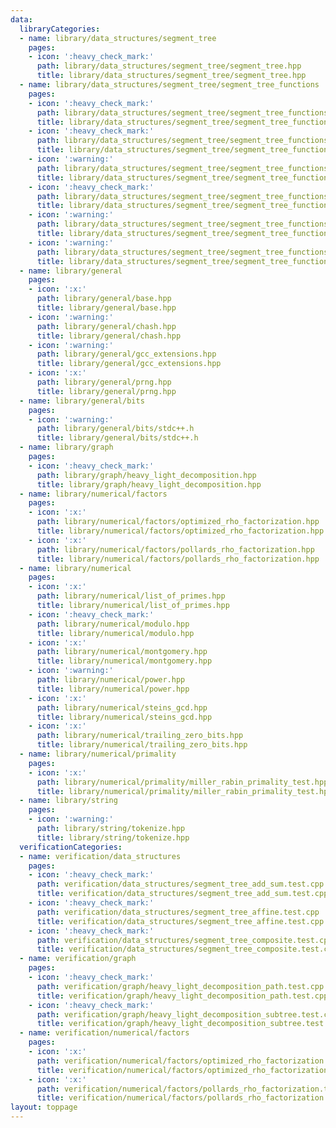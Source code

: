 ```yaml
---
data:
  libraryCategories:
  - name: library/data_structures/segment_tree
    pages:
    - icon: ':heavy_check_mark:'
      path: library/data_structures/segment_tree/segment_tree.hpp
      title: library/data_structures/segment_tree/segment_tree.hpp
  - name: library/data_structures/segment_tree/segment_tree_functions
    pages:
    - icon: ':heavy_check_mark:'
      path: library/data_structures/segment_tree/segment_tree_functions/segment_tree_add.hpp
      title: library/data_structures/segment_tree/segment_tree_functions/segment_tree_add.hpp
    - icon: ':heavy_check_mark:'
      path: library/data_structures/segment_tree/segment_tree_functions/segment_tree_affine.hpp
      title: library/data_structures/segment_tree/segment_tree_functions/segment_tree_affine.hpp
    - icon: ':warning:'
      path: library/data_structures/segment_tree/segment_tree_functions/segment_tree_arithmetic_progression.hpp
      title: library/data_structures/segment_tree/segment_tree_functions/segment_tree_arithmetic_progression.hpp
    - icon: ':heavy_check_mark:'
      path: library/data_structures/segment_tree/segment_tree_functions/segment_tree_composite.hpp
      title: library/data_structures/segment_tree/segment_tree_functions/segment_tree_composite.hpp
    - icon: ':warning:'
      path: library/data_structures/segment_tree/segment_tree_functions/segment_tree_maximum.hpp
      title: library/data_structures/segment_tree/segment_tree_functions/segment_tree_maximum.hpp
    - icon: ':warning:'
      path: library/data_structures/segment_tree/segment_tree_functions/segment_tree_minimum.hpp
      title: library/data_structures/segment_tree/segment_tree_functions/segment_tree_minimum.hpp
  - name: library/general
    pages:
    - icon: ':x:'
      path: library/general/base.hpp
      title: library/general/base.hpp
    - icon: ':warning:'
      path: library/general/chash.hpp
      title: library/general/chash.hpp
    - icon: ':warning:'
      path: library/general/gcc_extensions.hpp
      title: library/general/gcc_extensions.hpp
    - icon: ':x:'
      path: library/general/prng.hpp
      title: library/general/prng.hpp
  - name: library/general/bits
    pages:
    - icon: ':warning:'
      path: library/general/bits/stdc++.h
      title: library/general/bits/stdc++.h
  - name: library/graph
    pages:
    - icon: ':heavy_check_mark:'
      path: library/graph/heavy_light_decomposition.hpp
      title: library/graph/heavy_light_decomposition.hpp
  - name: library/numerical/factors
    pages:
    - icon: ':x:'
      path: library/numerical/factors/optimized_rho_factorization.hpp
      title: library/numerical/factors/optimized_rho_factorization.hpp
    - icon: ':x:'
      path: library/numerical/factors/pollards_rho_factorization.hpp
      title: library/numerical/factors/pollards_rho_factorization.hpp
  - name: library/numerical
    pages:
    - icon: ':x:'
      path: library/numerical/list_of_primes.hpp
      title: library/numerical/list_of_primes.hpp
    - icon: ':heavy_check_mark:'
      path: library/numerical/modulo.hpp
      title: library/numerical/modulo.hpp
    - icon: ':x:'
      path: library/numerical/montgomery.hpp
      title: library/numerical/montgomery.hpp
    - icon: ':warning:'
      path: library/numerical/power.hpp
      title: library/numerical/power.hpp
    - icon: ':x:'
      path: library/numerical/steins_gcd.hpp
      title: library/numerical/steins_gcd.hpp
    - icon: ':x:'
      path: library/numerical/trailing_zero_bits.hpp
      title: library/numerical/trailing_zero_bits.hpp
  - name: library/numerical/primality
    pages:
    - icon: ':x:'
      path: library/numerical/primality/miller_rabin_primality_test.hpp
      title: library/numerical/primality/miller_rabin_primality_test.hpp
  - name: library/string
    pages:
    - icon: ':warning:'
      path: library/string/tokenize.hpp
      title: library/string/tokenize.hpp
  verificationCategories:
  - name: verification/data_structures
    pages:
    - icon: ':heavy_check_mark:'
      path: verification/data_structures/segment_tree_add_sum.test.cpp
      title: verification/data_structures/segment_tree_add_sum.test.cpp
    - icon: ':heavy_check_mark:'
      path: verification/data_structures/segment_tree_affine.test.cpp
      title: verification/data_structures/segment_tree_affine.test.cpp
    - icon: ':heavy_check_mark:'
      path: verification/data_structures/segment_tree_composite.test.cpp
      title: verification/data_structures/segment_tree_composite.test.cpp
  - name: verification/graph
    pages:
    - icon: ':heavy_check_mark:'
      path: verification/graph/heavy_light_decomposition_path.test.cpp
      title: verification/graph/heavy_light_decomposition_path.test.cpp
    - icon: ':heavy_check_mark:'
      path: verification/graph/heavy_light_decomposition_subtree.test.cpp
      title: verification/graph/heavy_light_decomposition_subtree.test.cpp
  - name: verification/numerical/factors
    pages:
    - icon: ':x:'
      path: verification/numerical/factors/optimized_rho_factorization.test.cpp
      title: verification/numerical/factors/optimized_rho_factorization.test.cpp
    - icon: ':x:'
      path: verification/numerical/factors/pollards_rho_factorization.test.cpp
      title: verification/numerical/factors/pollards_rho_factorization.test.cpp
layout: toppage
---
```


